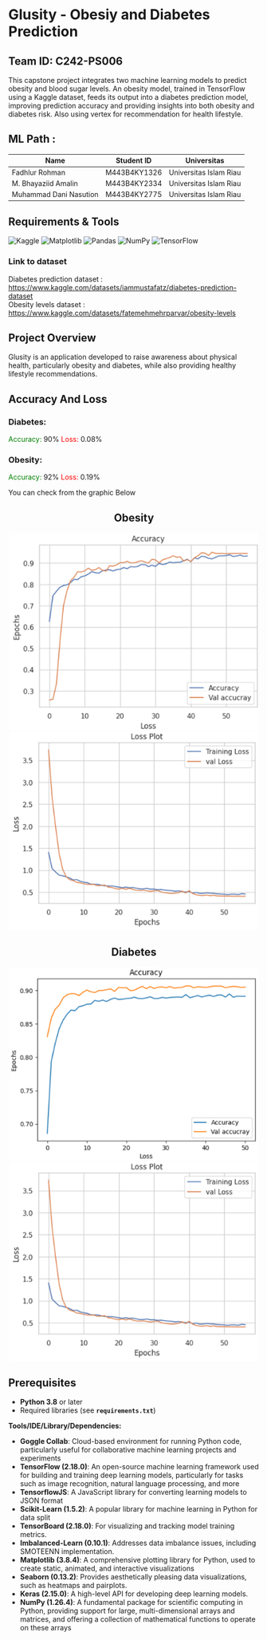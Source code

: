 # Glusity - Obesiy and Diabetes Prediction 
## Team ID: C242-PS006
This capstone project integrates two machine learning models to predict obesity and blood sugar levels. An obesity model, trained in TensorFlow using a Kaggle dataset, feeds its output into a diabetes prediction model, improving prediction accuracy and providing insights into both obesity and diabetes risk. Also using vertex for recommendation for health lifestyle. 

## **ML Path :**
| Name                              | Student ID  | Universitas   |
| ----------------------------------|-------------|---------------|
| Fadhlur Rohman                    | M443B4KY1326| Universitas Islam Riau |
| M. Bhayaziid Amalin	              | M443B4KY2334| Universitas Islam Riau |
| Muhammad Dani Nasution            | M443B4KY2775| Universitas Islam Riau |

## Requirements & Tools
![Kaggle](https://img.shields.io/badge/Kaggle-035a7d?style=for-the-badge&logo=kaggle&logoColor=white)
![Matplotlib](https://img.shields.io/badge/Matplotlib-%23ffffff.svg?style=for-the-badge&logo=Matplotlib&logoColor=black)
![Pandas](https://img.shields.io/badge/pandas-%23150458.svg?style=for-the-badge&logo=pandas&logoColor=white)
![NumPy](https://img.shields.io/badge/numpy-%23013243.svg?style=for-the-badge&logo=numpy&logoColor=white)
![TensorFlow](https://img.shields.io/badge/TensorFlow-%23FF6F00.svg?style=for-the-badge&logo=TensorFlow&logoColor=white)

### Link to dataset
Diabetes prediction dataset : https://www.kaggle.com/datasets/iammustafatz/diabetes-prediction-dataset <br>
Obesity levels dataset : https://www.kaggle.com/datasets/fatemehmehrparvar/obesity-levels

## Project Overview

Glusity is an application developed to raise awareness about physical health, particularly obesity and diabetes, while also providing healthy lifestyle recommendations.

## Accuracy And Loss
### Diabetes:
  <span style="color:green">Accuracy:</span> 90%
  <span style="color:red">Loss:</span> 0.08%

### Obesity:
  <span style="color:green">Accuracy:</span> 92%
  <span style="color:red">Loss:</span> 0.19%
  
You can check from the graphic Below
<h2 align="center">Obesity</h2>
<p align="center">
    <img src="Accuracy%20And%20Loss/Obesity/ACCURACY.png" alt="Accuracy Obesity" width="500">
    <img src="Accuracy%20And%20Loss/Obesity/LOSS.png" alt="Loss Obesity" width="500">
</p>
<h2 align="center">Diabetes</h2>
<p align="center">
    <img src="Accuracy%20And%20Loss/Diabetes/ACCURACY.png" alt="Accuracy Diabetes" width="500">
    <img src="Accuracy%20And%20Loss/Obesity/LOSS.png" alt="Loss Diabetes" width="500">
</p>
 
## Prerequisites
- **Python 3.8** or later
- Required libraries (see **`requirements.txt`**)

**Tools/IDE/Library/Dependencies:**
- **Goggle Collab**: Cloud-based environment for running Python code, particularly useful for collaborative machine learning projects and experiments
- **TensorFlow (2.18.0)**: An open-source machine learning framework used for building and training deep learning models, particularly for tasks such as image recognition, natural language processing, and more
- **TensorflowJS**: A JavaScript library for converting learning models to JSON format
- **Scikit-Learn (1.5.2)**: A popular library for machine learning in Python for data split
- **TensorBoard (2.18.0)**: For visualizing and tracking model training metrics.
- **Imbalanced-Learn (0.10.1)**: Addresses data imbalance issues, including SMOTEENN implementation.
- **Matplotlib (3.8.4)**:  A comprehensive plotting library for Python, used to create static, animated, and interactive visualizations
- **Seaborn (0.13.2)**: Provides aesthetically pleasing data visualizations, such as heatmaps and pairplots.
- **Keras (2.15.0)**: A high-level API for developing deep learning models.
- **NumPy (1.26.4)**: A fundamental package for scientific computing in Python, providing support for large, multi-dimensional arrays and matrices, and offering a collection of mathematical functions to operate on these arrays 




